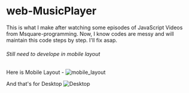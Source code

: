 # web-MusicPlayer
This is what I make after watching some episodes of JavaScript Videos from Msquare-programming. Now, I know codes are messy and will maintain this code steps by step. I'll fix asap.

###### Still need to develope in mobile layout

Here is Mobile Layout - 
![mobile_layout](https://github.com/matthew-clay/web-MusicPlayer/blob/main/assets/image/mobile_layout.jpg)

And that's for Desktop
![Desktop](https://github.com/matthew-clay/web-MusicPlayer/blob/main/assets/image/mobile_layout.jpg)
